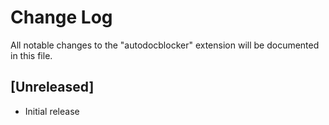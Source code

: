 # Change Log
All notable changes to the "autodocblocker" extension will be documented in this file.

## [Unreleased]
- Initial release